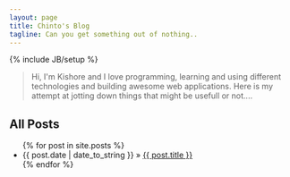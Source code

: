 ```yaml
---
layout: page
title: Chinto's Blog 
tagline: Can you get something out of nothing.. 
---
```

{% include JB/setup %}

<blockquote>
Hi, I'm Kishore and I love programming, learning and using different technologies and building awesome web applications.  
Here is my attempt at jotting down things that might be usefull or not....
</blockquote>

## All Posts 

<ul class="posts">
  {% for post in site.posts %}
    <li><span>{{ post.date | date_to_string }}</span> &raquo; <a href="{{ BASE_PATH }}{{ post.url }}">{{ post.title }}</a></li>
  {% endfor %}
</ul>


